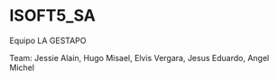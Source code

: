 # ISOFT5_SA
Equipo LA GESTAPO

Team:
Jessie Alain,
Hugo Misael,
Elvis Vergara,
Jesus Eduardo,
Angel Michel


